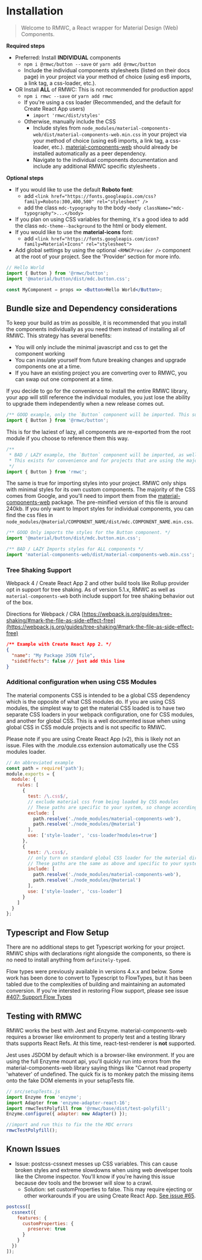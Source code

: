 # Installation

> Welcome to RMWC, a React wrapper for Material Design (Web) Components.

**Required steps**
* Preferred: Install **INDIVIDUAL** components
  * `npm i @rmwc/button --save` or `yarn add @rmwc/button`
  * Include the individual components stylesheets (listed on their docs page) in your project via your method of choice (using es6 imports, a link tag, a css-loader, etc.).   
* OR Install **ALL** of RMWC: This is not recommended for production apps!
  * `npm i rmwc --save` or `yarn add rmwc`
  * If you're using a css loader (Recommended, and the default for Create React App users)
    * `import 'rmwc/dist/styles'`
  * Otherwise, manually include the CSS
    * Include styles from `node_modules/material-components-web/dist/material-components-web.min.css` in your project via your method of choice (using es6 imports, a link tag, a css-loader, etc.). [material-components-web](https://github.com/material-components/material-components-web) should already be installed automatically as a peer dependency.
    * Navigate to the individual components documentation and include any additional RMWC specific stylesheets .


**Optional steps**
* If you would like to use the default **Roboto font**:
  * add `<link href="https://fonts.googleapis.com/css?family=Roboto:300,400,500" rel="stylesheet" />`
  * add the class `mdc-typography` to the body `<body className="mdc-typography">...</body>`
* If you plan on using CSS variables for theming, it's a good idea to add the class `mdc-theme--background` to the html or body element.
* If you would like to use the **material-icons** font:
  * add `<link href="https://fonts.googleapis.com/icon?family=Material+Icons" rel="stylesheet">`
* Add global settings by using the optional `<RMWCProvider />` component at the root of your project. See the 'Provider' section for more info.

```jsx
// Hello World
import { Button } from '@rmwc/button';
import '@material/button/dist/mdc.button.css';

const MyComponent = props => <Button>Hello World</Button>;
```

## Bundle size and Dependency considerations

To keep your build as trim as possible, it is recommended that you install the components individually as you need them instead of installing all of RMWC. This strategy has several benefits:

- You will only include the minimal javascript and css to get the component working
- You can insulate yourself from future breaking changes and upgrade components one at a time.
- If you have an existing project you are converting over to RMWC, you can swap out one component at a time.


If you decide to go for the convenience to install the entire RMWC library, your app will still reference the individual modules, you just lose the ability to upgrade them independently when a new release comes out.

```jsx
/** GOOD example, only the `Button` component will be imported. This supports tree shaking. */
import { Button } from '@rmwc/button';
```

This is for the laziest of lazy, all components are re-exported from the root module if you choose to reference them this way.

```jsx
/**
 * BAD / LAZY example, the `Button` component will be imported, as well as all of RMWC.
 * This exists for convenience and for projects that are using the majority of material components.
 */
import { Button } from 'rmwc';
```

The same is true for importing styles into your project. RMWC only ships with minimal styles for its own custom components. The majority of the CSS comes from Google, and you'll need to import them from the [material-components-web](https://github.com/material-components/material-components-web) package. The pre-minified version of this file is around 240kb. If you only want to Import styles for individual components, you can find the css files in `node_modules/@material/COMPONENT_NAME/dist/mdc.COMPONENT_NAME.min.css`.

```jsx
/** GOOD Only imports the styles for the Button component. */
import '@material/button/dist/mdc.button.min.css';
```

```jsx
/** BAD / LAZY Imports styles for ALL components */
import 'material-components-web/dist/material-components-web.min.css';
```

### Tree Shaking Support

Webpack 4 / Create React App 2 and other build tools like Rollup provider opt in support for tree shaking. As of version 5.1.x, RMWC as well as `material-components-web` both include support for tree shaking behavior out of the box. 

Directions for Webpack / CRA
[https://webpack.js.org/guides/tree-shaking/#mark-the-file-as-side-effect-free](https://webpack.js.org/guides/tree-shaking/#mark-the-file-as-side-effect-free)

```json
/** Example with Create React App 2. */
{
  "name": "My Package JSON file",
  "sideEffects": false // just add this line
}
```


### Additional configuration when using CSS Modules

The material components CSS is intended to be a global CSS dependency which is the opposite of what CSS modules do. If you are using CSS modules, the simplest way to get the material CSS loaded is to have two separate CSS loaders in your webpack configuration, one for CSS modules, and another for global CSS. This is a well documented issue when using global CSS in CSS module projects and is not specific to RMWC.

Please note if you are using Create React App (v2), this is likely not an issue. Files with the .module.css extension automatically use the CSS modules loader.

```javascript
// An abbreviated example
const path = require('path');
module.exports = {
  module: {
    rules: [
      {
        test: /\.css$/,
        // exclude material css from being loaded by CSS modules
        // These paths are specific to your system, so change accordingly
        exclude: [
          path.resolve('./node_modules/material-components-web'),
          path.resolve('./node_modules/@material')
        ],
        use: ['style-loader', 'css-loader?modules=true']
      },
      {
        test: /\.css$/,
        // only turn on standard global CSS loader for the material directories
        // These paths are the same as above and specific to your system, so change accordingly
        include: [
          path.resolve('./node_modules/material-components-web'),
          path.resolve('./node_modules/@material')
        ],
        use: ['style-loader', 'css-loader']
      }
    ]
  }
};
```

## Typescript and Flow Setup

There are no additional steps to get Typescript working for your project. RMWC ships with declarations right alongside the components, so there is no need to install anything from `definitely-typed`.

Flow types were previously available in versions 4.x.x and below. Some work has been done to convert to Typescript to FlowTypes, but it has been tabled due to the complexities of building and maintaining an automated conversion. If you're intersted in restoring Flow support, please see issue [#407: Support Flow Types](https://github.com/jamesmfriedman/rmwc/issues/407)

## Testing with RMWC

RMWC works the best with Jest and Enzyme. material-components-web requires a browser like environment to properly test and a testing library thats supports React Refs. At this time, react-test-renderer is **not** supported.

Jest uses JSDOM by default which is a browser-like environment. If you are using the full Enzyme mount api, you'll quickly run into errors from the material-components-web library saying things like "Cannot read property 'whatever' of undefined. The quick fix is to monkey patch the missing items onto the fake DOM elements in your setupTests file.

```javascript
// src/setupTests.js
import Enzyme from 'enzyme';
import Adapter from 'enzyme-adapter-react-16';
import rmwcTestPolyfill from '@rmwc/base/dist/test-polyfill';
Enzyme.configure({ adapter: new Adapter() });

//import and run this to fix the the MDC errors
rmwcTestPolyfill();
```

## Known Issues

* Issue: postcss-cssnext messes up CSS variables. This can cause broken styles and extreme slowdowns when using web developer tools like the Chrome inspector. You'll know if you're having this issue because dev tools and the browser will slow to a crawl.
  * Solution: set customProperties to false. This may require ejecting or other workarounds if you are using Create React App. [See issue #65](https://github.com/jamesmfriedman/rmwc/issues/65).

```javascript
postcss([
  cssnext({
    features: {
      customProperties: {
        preserve: true
      }
    }
  })
]);
```

